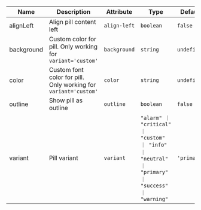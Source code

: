 | Name       | Description                   | Attribute        | Type                                      | Default             |
|------------|-------------------------------|------------------|-------------------------------------------|---------------------|
|<div className="Api__Table"> <div>alignLeft</div> <div className="Api__Table Docs__Tags"></div></div>| Align pill content left | `align-left` | `boolean` | `false` |
|<div className="Api__Table"> <div>background</div> <div className="Api__Table Docs__Tags"></div></div>| Custom color for pill. Only working for `variant='custom'` | `background` | `string` | `undefined` |
|<div className="Api__Table"> <div>color</div> <div className="Api__Table Docs__Tags"></div></div>| Custom font color for pill. Only working for `variant='custom'` | `color` | `string` | `undefined` |
|<div className="Api__Table"> <div>outline</div> <div className="Api__Table Docs__Tags"></div></div>| Show pill as outline | `outline` | `boolean` | `false` |
|<div className="Api__Table"> <div>variant</div> <div className="Api__Table Docs__Tags"></div></div>| Pill variant | `variant` | `"alarm" ｜ "critical" ｜ "custom" ｜ "info" ｜ "neutral" ｜ "primary" ｜ "success" ｜ "warning"` | `'primary'` |
